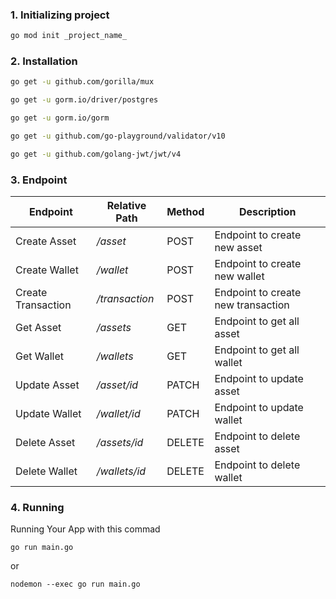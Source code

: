 ### 1. Initializing project

```bash
go mod init _project_name_
```

### 2. Installation

```bash
go get -u github.com/gorilla/mux
```

```bash
go get -u gorm.io/driver/postgres
```

```bash
go get -u gorm.io/gorm
```

```bash
go get -u github.com/go-playground/validator/v10
```

```bash
go get -u github.com/golang-jwt/jwt/v4
```

### 3. Endpoint

| Endpoint           | Relative Path  | Method | Description                        |
| ------------------ | -------------- | ------ | ---------------------------------- |
| Create Asset       | _/asset_       | POST   | Endpoint to create new asset       |
| Create Wallet      | _/wallet_      | POST   | Endpoint to create new wallet      |
| Create Transaction | _/transaction_ | POST   | Endpoint to create new transaction |
| Get Asset          | _/assets_      | GET    | Endpoint to get all asset          |
| Get Wallet         | _/wallets_     | GET    | Endpoint to get all wallet         |
| Update Asset       | _/asset/id_    | PATCH  | Endpoint to update asset           |
| Update Wallet      | _/wallet/id_   | PATCH  | Endpoint to update wallet          |
| Delete Asset       | _/assets/id_   | DELETE | Endpoint to delete asset           |
| Delete Wallet      | _/wallets/id_  | DELETE | Endpoint to delete wallet          |

### 4. Running

Running Your App with this commad

```
go run main.go
```

or

```
nodemon --exec go run main.go
```
